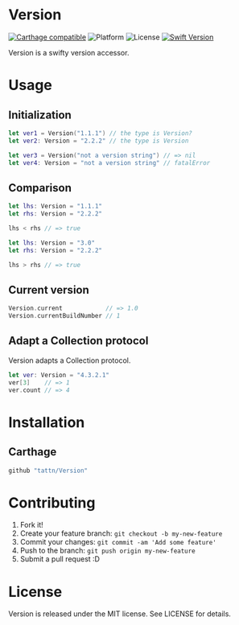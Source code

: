 Version
===

[![Carthage compatible](https://img.shields.io/badge/Carthage-compatible-4BC51D.svg?style=flat)](https://github.com/Carthage/Carthage)
![Platform](https://img.shields.io/badge/platform-iOS-yellow.svg)
![License](https://img.shields.io/badge/License-MIT-blue.svg)
[![Swift Version](https://img.shields.io/badge/Swift-3-F16D39.svg)](https://developer.apple.com/swift)

Version is a swifty version accessor.

# Usage

## Initialization

```swift
let ver1 = Version("1.1.1") // the type is Version?
let ver2: Version = "2.2.2" // the type is Version

let ver3 = Version("not a version string") // => nil
let ver4: Version = "not a version string" // fatalError
```

## Comparison

```swift
let lhs: Version = "1.1.1"
let rhs: Version = "2.2.2"

lhs < rhs // => true
```

```swift
let lhs: Version = "3.0"
let rhs: Version = "2.2.2"

lhs > rhs // => true
```

## Current version

```swift
Version.current            // => 1.0
Version.currentBuildNumber // 1
```


## Adapt a Collection protocol

Version adapts a Collection protocol.

```swift
let ver: Version = "4.3.2.1"
ver[3]    // => 1
ver.count // => 4
```

# Installation

## Carthage

```ruby
github "tattn/Version"
```

# Contributing

1. Fork it!
2. Create your feature branch: `git checkout -b my-new-feature`
3. Commit your changes: `git commit -am 'Add some feature'`
4. Push to the branch: `git push origin my-new-feature`
5. Submit a pull request :D

# License

Version is released under the MIT license. See LICENSE for details.

